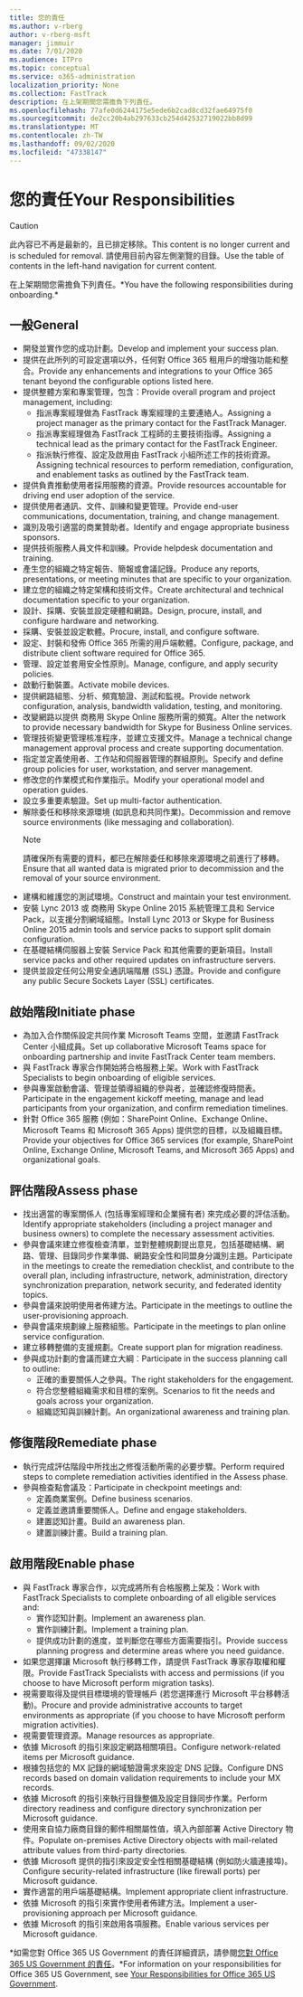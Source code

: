 ```yaml
---
title: 您的責任
ms.author: v-rberg
author: v-rberg-msft
manager: jimmuir
ms.date: 7/01/2020
ms.audience: ITPro
ms.topic: conceptual
ms.service: o365-administration
localization_priority: None
ms.collection: FastTrack
description: 在上架期間您需擔負下列責任。
ms.openlocfilehash: 77afe0d6244175e5ede6b2cad8cd32fae64975f0
ms.sourcegitcommit: de2cc20b4ab297633cb254d42532719022bb8d99
ms.translationtype: MT
ms.contentlocale: zh-TW
ms.lasthandoff: 09/02/2020
ms.locfileid: "47338147"
---
```

# <a name="your-responsibilities"></a><span data-ttu-id="d17da-103">您的責任</span><span class="sxs-lookup"><span data-stu-id="d17da-103">Your Responsibilities</span></span>

> [!CAUTION]
> <span data-ttu-id="d17da-104">此內容已不再是最新的，且已排定移除。</span><span class="sxs-lookup"><span data-stu-id="d17da-104">This content is no longer current and is scheduled for removal.</span></span> <span data-ttu-id="d17da-105">請使用目前內容左側瀏覽的目錄。</span><span class="sxs-lookup"><span data-stu-id="d17da-105">Use the table of contents in the left-hand navigation for current content.</span></span>

<span data-ttu-id="d17da-106">在上架期間您需擔負下列責任。\*</span><span class="sxs-lookup"><span data-stu-id="d17da-106">You have the following responsibilities during onboarding.\*</span></span>
  
## <a name="general"></a><span data-ttu-id="d17da-107">一般</span><span class="sxs-lookup"><span data-stu-id="d17da-107">General</span></span>

- <span data-ttu-id="d17da-108">開發並實作您的成功計劃。</span><span class="sxs-lookup"><span data-stu-id="d17da-108">Develop and implement your success plan.</span></span>
- <span data-ttu-id="d17da-109">提供在此所列的可設定選項以外，任何對 Office 365 租用戶的增強功能和整合。</span><span class="sxs-lookup"><span data-stu-id="d17da-109">Provide any enhancements and integrations to your Office 365 tenant beyond the configurable options listed here.</span></span>  
- <span data-ttu-id="d17da-110">提供整體方案和專案管理，包含：</span><span class="sxs-lookup"><span data-stu-id="d17da-110">Provide overall program and project management, including:</span></span> 
  - <span data-ttu-id="d17da-111">指派專案經理做為 FastTrack 專案經理的主要連絡人。</span><span class="sxs-lookup"><span data-stu-id="d17da-111">Assigning a project manager as the primary contact for the FastTrack Manager.</span></span>
  - <span data-ttu-id="d17da-112">指派專案經理做為 FastTrack 工程師的主要技術指導。</span><span class="sxs-lookup"><span data-stu-id="d17da-112">Assigning a technical lead as the primary contact for the FastTrack Engineer.</span></span>
  - <span data-ttu-id="d17da-113">指派執行修復、設定及啟用由 FastTrack 小組所述工作的技術資源。</span><span class="sxs-lookup"><span data-stu-id="d17da-113">Assigning technical resources to perform remediation, configuration, and enablement tasks as outlined by the FastTrack team.</span></span> 
- <span data-ttu-id="d17da-114">提供負責推動使用者採用服務的資源。</span><span class="sxs-lookup"><span data-stu-id="d17da-114">Provide resources accountable for driving end user adoption of the service.</span></span> 
- <span data-ttu-id="d17da-115">提供使用者通訊、文件、訓練和變更管理。</span><span class="sxs-lookup"><span data-stu-id="d17da-115">Provide end-user communications, documentation, training, and change management.</span></span>
- <span data-ttu-id="d17da-116">識別及吸引適當的商業贊助者。</span><span class="sxs-lookup"><span data-stu-id="d17da-116">Identify and engage appropriate business sponsors.</span></span>  
- <span data-ttu-id="d17da-117">提供技術服務人員文件和訓練。</span><span class="sxs-lookup"><span data-stu-id="d17da-117">Provide helpdesk documentation and training.</span></span>  
- <span data-ttu-id="d17da-118">產生您的組織之特定報告、簡報或會議記錄。</span><span class="sxs-lookup"><span data-stu-id="d17da-118">Produce any reports, presentations, or meeting minutes that are specific to your organization.</span></span> 
- <span data-ttu-id="d17da-119">建立您的組織之特定架構和技術文件。</span><span class="sxs-lookup"><span data-stu-id="d17da-119">Create architectural and technical documentation specific to your organization.</span></span>   
- <span data-ttu-id="d17da-120">設計、採購、安裝並設定硬體和網路。</span><span class="sxs-lookup"><span data-stu-id="d17da-120">Design, procure, install, and configure hardware and networking.</span></span>   
- <span data-ttu-id="d17da-121">採購、安裝並設定軟體。</span><span class="sxs-lookup"><span data-stu-id="d17da-121">Procure, install, and configure software.</span></span>  
- <span data-ttu-id="d17da-122">設定、封裝和發佈 Office 365 所需的用戶端軟體。</span><span class="sxs-lookup"><span data-stu-id="d17da-122">Configure, package, and distribute client software required for Office 365.</span></span>  
- <span data-ttu-id="d17da-123">管理、設定並套用安全性原則。</span><span class="sxs-lookup"><span data-stu-id="d17da-123">Manage, configure, and apply security policies.</span></span>
- <span data-ttu-id="d17da-124">啟動行動裝置。</span><span class="sxs-lookup"><span data-stu-id="d17da-124">Activate mobile devices.</span></span>
- <span data-ttu-id="d17da-125">提供網路組態、分析、頻寬驗證、測試和監視。</span><span class="sxs-lookup"><span data-stu-id="d17da-125">Provide network configuration, analysis, bandwidth validation, testing, and monitoring.</span></span> 
- <span data-ttu-id="d17da-126">改變網路以提供 商務用 Skype Online 服務所需的頻寬。</span><span class="sxs-lookup"><span data-stu-id="d17da-126">Alter the network to provide necessary bandwidth for Skype for Business Online services.</span></span> 
- <span data-ttu-id="d17da-127">管理技術變更管理核准程序，並建立支援文件。</span><span class="sxs-lookup"><span data-stu-id="d17da-127">Manage a technical change management approval process and create supporting documentation.</span></span>  
- <span data-ttu-id="d17da-128">指定並定義使用者、工作站和伺服器管理的群組原則。</span><span class="sxs-lookup"><span data-stu-id="d17da-128">Specify and define group policies for user, workstation, and server management.</span></span> 
- <span data-ttu-id="d17da-129">修改您的作業模式和作業指示。</span><span class="sxs-lookup"><span data-stu-id="d17da-129">Modify your operational model and operation guides.</span></span> 
- <span data-ttu-id="d17da-130">設立多重要素驗證。</span><span class="sxs-lookup"><span data-stu-id="d17da-130">Set up multi-factor authentication.</span></span>  
- <span data-ttu-id="d17da-131">解除委任和移除來源環境 (如訊息和共同作業)。</span><span class="sxs-lookup"><span data-stu-id="d17da-131">Decommission and remove source environments (like messaging and collaboration).</span></span> 
    > [!NOTE]
    > <span data-ttu-id="d17da-132">請確保所有需要的資料，都已在解除委任和移除來源環境之前進行了移轉。</span><span class="sxs-lookup"><span data-stu-id="d17da-132">Ensure that all wanted data is migrated prior to decommission and the removal of your source environment.</span></span> 
- <span data-ttu-id="d17da-133">建構和維護您的測試環境。</span><span class="sxs-lookup"><span data-stu-id="d17da-133">Construct and maintain your test environment.</span></span>  
- <span data-ttu-id="d17da-134">安裝 Lync 2013 或 商務用 Skype Online 2015 系統管理工具和 Service Pack，以支援分割網域組態。</span><span class="sxs-lookup"><span data-stu-id="d17da-134">Install Lync 2013 or Skype for Business Online 2015 admin tools and service packs to support split domain configuration.</span></span>
- <span data-ttu-id="d17da-135">在基礎結構伺服器上安裝 Service Pack 和其他需要的更新項目。</span><span class="sxs-lookup"><span data-stu-id="d17da-135">Install service packs and other required updates on infrastructure servers.</span></span> 
- <span data-ttu-id="d17da-136">提供並設定任何公用安全通訊端階層 (SSL) 憑證。</span><span class="sxs-lookup"><span data-stu-id="d17da-136">Provide and configure any public Secure Sockets Layer (SSL) certificates.</span></span> 
    
## <a name="initiate-phase"></a><span data-ttu-id="d17da-137">啟始階段</span><span class="sxs-lookup"><span data-stu-id="d17da-137">Initiate phase</span></span>

- <span data-ttu-id="d17da-138">為加入合作關係設定共同作業 Microsoft Teams 空間，並邀請 FastTrack Center 小組成員。</span><span class="sxs-lookup"><span data-stu-id="d17da-138">Set up collaborative Microsoft Teams space for onboarding partnership and invite FastTrack Center team members.</span></span>   
- <span data-ttu-id="d17da-139">與 FastTrack 專家合作開始將合格服務上架。</span><span class="sxs-lookup"><span data-stu-id="d17da-139">Work with FastTrack Specialists to begin onboarding of eligible services.</span></span>    
- <span data-ttu-id="d17da-140">參與專案啟動會議、管理並領導組織的參與者，並確認修復時間表。</span><span class="sxs-lookup"><span data-stu-id="d17da-140">Participate in the engagement kickoff meeting, manage and lead participants from your organization, and confirm remediation timelines.</span></span>   
- <span data-ttu-id="d17da-141">針對 Office 365 服務 (例如：SharePoint Online、Exchange Online、Microsoft Teams 和 Microsoft 365 Apps) 提供您的目標，以及組織目標。</span><span class="sxs-lookup"><span data-stu-id="d17da-141">Provide your objectives for Office 365 services (for example, SharePoint Online, Exchange Online, Microsoft Teams, and Microsoft 365 Apps) and organizational goals.</span></span>
    
## <a name="assess-phase"></a><span data-ttu-id="d17da-142">評估階段</span><span class="sxs-lookup"><span data-stu-id="d17da-142">Assess phase</span></span>

- <span data-ttu-id="d17da-143">找出適當的專案關係人 (包括專案經理和企業擁有者) 來完成必要的評估活動。</span><span class="sxs-lookup"><span data-stu-id="d17da-143">Identify appropriate stakeholders (including a project manager and business owners) to complete the necessary assessment activities.</span></span>    
- <span data-ttu-id="d17da-144">參與會議來建立修復檢查清單，並對整體規劃提出意見，包括基礎結構、網路、管理、目錄同步作業準備、網路安全性和同盟身分識別主題。</span><span class="sxs-lookup"><span data-stu-id="d17da-144">Participate in the meetings to create the remediation checklist, and contribute to the overall plan, including infrastructure, network, administration, directory synchronization preparation, network security, and federated identity topics.</span></span>   
- <span data-ttu-id="d17da-145">參與會議來說明使用者佈建方法。</span><span class="sxs-lookup"><span data-stu-id="d17da-145">Participate in the meetings to outline the user-provisioning approach.</span></span>  
- <span data-ttu-id="d17da-146">參與會議來規劃線上服務組態。</span><span class="sxs-lookup"><span data-stu-id="d17da-146">Participate in the meetings to plan online service configuration.</span></span>    
- <span data-ttu-id="d17da-147">建立移轉整備的支援規劃。</span><span class="sxs-lookup"><span data-stu-id="d17da-147">Create support plan for migration readiness.</span></span> 
- <span data-ttu-id="d17da-148">參與成功計劃的會議而建立大綱︰</span><span class="sxs-lookup"><span data-stu-id="d17da-148">Participate in the success planning call to outline:</span></span>   
  - <span data-ttu-id="d17da-149">正確的重要關係人之參與。</span><span class="sxs-lookup"><span data-stu-id="d17da-149">The right stakeholders for the engagement.</span></span>  
  - <span data-ttu-id="d17da-150">符合您整體組織需求和目標的案例。</span><span class="sxs-lookup"><span data-stu-id="d17da-150">Scenarios to fit the needs and goals across your organization.</span></span>
  - <span data-ttu-id="d17da-151">組織認知與訓練計劃。</span><span class="sxs-lookup"><span data-stu-id="d17da-151">An organizational awareness and training plan.</span></span>
    
## <a name="remediate-phase"></a><span data-ttu-id="d17da-152">修復階段</span><span class="sxs-lookup"><span data-stu-id="d17da-152">Remediate phase</span></span>

- <span data-ttu-id="d17da-153">執行完成評估階段中所找出之修復活動所需的必要步驟。</span><span class="sxs-lookup"><span data-stu-id="d17da-153">Perform required steps to complete remediation activities identified in the Assess phase.</span></span> 
- <span data-ttu-id="d17da-154">參與檢查點會議及：</span><span class="sxs-lookup"><span data-stu-id="d17da-154">Participate in checkpoint meetings and:</span></span> 
  - <span data-ttu-id="d17da-155">定義商業案例。</span><span class="sxs-lookup"><span data-stu-id="d17da-155">Define business scenarios.</span></span>   
  - <span data-ttu-id="d17da-156">定義並邀請重要關係人。</span><span class="sxs-lookup"><span data-stu-id="d17da-156">Define and engage stakeholders.</span></span>
  - <span data-ttu-id="d17da-157">建置認知計畫。</span><span class="sxs-lookup"><span data-stu-id="d17da-157">Build an awareness plan.</span></span> 
  - <span data-ttu-id="d17da-158">建置訓練計畫。</span><span class="sxs-lookup"><span data-stu-id="d17da-158">Build a training plan.</span></span>
    
## <a name="enable-phase"></a><span data-ttu-id="d17da-159">啟用階段</span><span class="sxs-lookup"><span data-stu-id="d17da-159">Enable phase</span></span>

- <span data-ttu-id="d17da-160">與 FastTrack 專家合作，以完成將所有合格服務上架及：</span><span class="sxs-lookup"><span data-stu-id="d17da-160">Work with FastTrack Specialists to complete onboarding of all eligible services and:</span></span>  
  - <span data-ttu-id="d17da-161">實作認知計劃。</span><span class="sxs-lookup"><span data-stu-id="d17da-161">Implement an awareness plan.</span></span>  
  - <span data-ttu-id="d17da-162">實作訓練計劃。</span><span class="sxs-lookup"><span data-stu-id="d17da-162">Implement a training plan.</span></span> 
  - <span data-ttu-id="d17da-163">提供成功計劃的進度，並判斷您在哪些方面需要指引。</span><span class="sxs-lookup"><span data-stu-id="d17da-163">Provide success planning progress and determine areas where you need guidance.</span></span>
- <span data-ttu-id="d17da-164">如果您選擇讓 Microsoft 執行移轉工作，請提供 FastTrack 專家存取權和權限。</span><span class="sxs-lookup"><span data-stu-id="d17da-164">Provide FastTrack Specialists with access and permissions (if you choose to have Microsoft perform migration tasks).</span></span>  
- <span data-ttu-id="d17da-165">視需要取得及提供目標環境的管理帳戶 (若您選擇進行 Microsoft 平台移轉活動)。</span><span class="sxs-lookup"><span data-stu-id="d17da-165">Procure and provide administrative accounts to target environments as appropriate (if you choose to have Microsoft perform migration activities).</span></span>   
- <span data-ttu-id="d17da-166">視需要管理資源。</span><span class="sxs-lookup"><span data-stu-id="d17da-166">Manage resources as appropriate.</span></span>   
- <span data-ttu-id="d17da-167">依據 Microsoft 的指引來設定網路相關項目。</span><span class="sxs-lookup"><span data-stu-id="d17da-167">Configure network-related items per Microsoft guidance.</span></span>  
- <span data-ttu-id="d17da-168">根據包括您的 MX 記錄的網域驗證需求來設定 DNS 記錄。</span><span class="sxs-lookup"><span data-stu-id="d17da-168">Configure DNS records based on domain validation requirements to include your MX records.</span></span>   
- <span data-ttu-id="d17da-169">依據 Microsoft 的指引來執行目錄整備及設定目錄同步作業。</span><span class="sxs-lookup"><span data-stu-id="d17da-169">Perform directory readiness and configure directory synchronization per Microsoft guidance.</span></span>
- <span data-ttu-id="d17da-170">使用來自協力廠商目錄的郵件相關屬性值，填入內部部署 Active Directory 物件。</span><span class="sxs-lookup"><span data-stu-id="d17da-170">Populate on-premises Active Directory objects with mail-related attribute values from third-party directories.</span></span>   
- <span data-ttu-id="d17da-171">依據 Microsoft 提供的指引來設定安全性相關基礎結構 (例如防火牆連接埠)。</span><span class="sxs-lookup"><span data-stu-id="d17da-171">Configure security-related infrastructure (like firewall ports) per Microsoft guidance.</span></span>
- <span data-ttu-id="d17da-172">實作適當的用戶端基礎結構。</span><span class="sxs-lookup"><span data-stu-id="d17da-172">Implement appropriate client infrastructure.</span></span>  
- <span data-ttu-id="d17da-173">依據 Microsoft 的指引來實作使用者佈建方法。</span><span class="sxs-lookup"><span data-stu-id="d17da-173">Implement a user-provisioning approach per Microsoft guidance.</span></span>  
- <span data-ttu-id="d17da-174">依據 Microsoft 的指引來啟用各項服務。</span><span class="sxs-lookup"><span data-stu-id="d17da-174">Enable various services per Microsoft guidance.</span></span>  
    
<span data-ttu-id="d17da-175">\*如需您對 Office 365 US Government 的責任詳細資訊，請參閱[您對 Office 365 US Government 的責任](US-Gov-appendix-your-responsibilities.md)。</span><span class="sxs-lookup"><span data-stu-id="d17da-175">\*For information on your responsibilities for Office 365 US Government, see [Your Responsibilities for Office 365 US Government](US-Gov-appendix-your-responsibilities.md).</span></span>
  